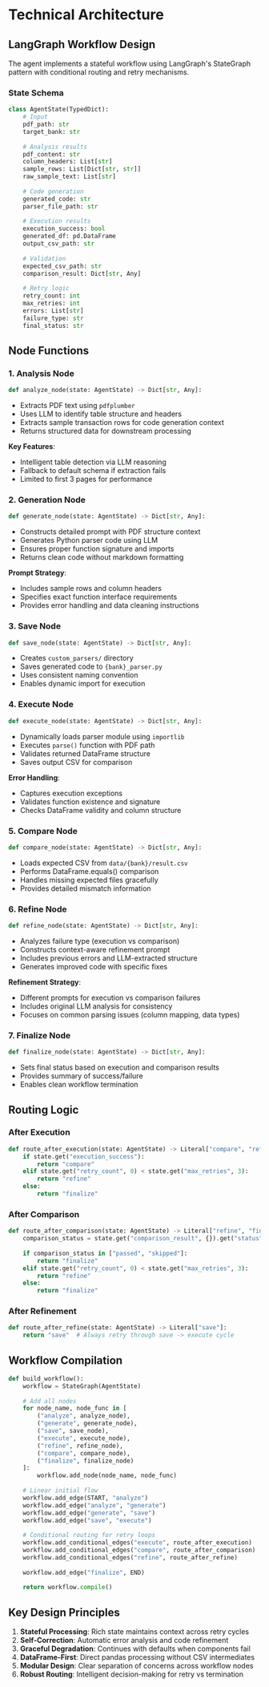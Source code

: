 # Technical Architecture

## LangGraph Workflow Design

The agent implements a stateful workflow using LangGraph's StateGraph pattern with conditional routing and retry mechanisms.

### State Schema

```python
class AgentState(TypedDict):
    # Input
    pdf_path: str
    target_bank: str
    
    # Analysis results
    pdf_content: str
    column_headers: List[str]
    sample_rows: List[Dict[str, str]]
    raw_sample_text: List[str]
    
    # Code generation
    generated_code: str
    parser_file_path: str
    
    # Execution results
    execution_success: bool
    generated_df: pd.DataFrame
    output_csv_path: str
    
    # Validation
    expected_csv_path: str
    comparison_result: Dict[str, Any]
    
    # Retry logic
    retry_count: int
    max_retries: int
    errors: List[str]
    failure_type: str
    final_status: str
```

## Node Functions

### 1. Analysis Node
```python
def analyze_node(state: AgentState) -> Dict[str, Any]:
```
- Extracts PDF text using `pdfplumber`
- Uses LLM to identify table structure and headers
- Extracts sample transaction rows for code generation context
- Returns structured data for downstream processing

**Key Features**:
- Intelligent table detection via LLM reasoning
- Fallback to default schema if extraction fails
- Limited to first 3 pages for performance

### 2. Generation Node  
```python
def generate_node(state: AgentState) -> Dict[str, Any]:
```
- Constructs detailed prompt with PDF structure context
- Generates Python parser code using LLM
- Ensures proper function signature and imports
- Returns clean code without markdown formatting

**Prompt Strategy**:
- Includes sample rows and column headers
- Specifies exact function interface requirements
- Provides error handling and data cleaning instructions

### 3. Save Node
```python
def save_node(state: AgentState) -> Dict[str, Any]:
```
- Creates `custom_parsers/` directory
- Saves generated code to `{bank}_parser.py`
- Uses consistent naming convention
- Enables dynamic import for execution

### 4. Execute Node
```python
def execute_node(state: AgentState) -> Dict[str, Any]:
```
- Dynamically loads parser module using `importlib`
- Executes `parse()` function with PDF path
- Validates returned DataFrame structure
- Saves output CSV for comparison

**Error Handling**:
- Captures execution exceptions
- Validates function existence and signature
- Checks DataFrame validity and column structure

### 5. Compare Node
```python
def compare_node(state: AgentState) -> Dict[str, Any]:
```
- Loads expected CSV from `data/{bank}/result.csv`
- Performs DataFrame.equals() comparison
- Handles missing expected files gracefully
- Provides detailed mismatch information

### 6. Refine Node
```python
def refine_node(state: AgentState) -> Dict[str, Any]:
```
- Analyzes failure type (execution vs comparison)
- Constructs context-aware refinement prompt
- Includes previous errors and LLM-extracted structure
- Generates improved code with specific fixes

**Refinement Strategy**:
- Different prompts for execution vs comparison failures
- Includes original LLM analysis for consistency
- Focuses on common parsing issues (column mapping, data types)

### 7. Finalize Node
```python
def finalize_node(state: AgentState) -> Dict[str, Any]:
```
- Sets final status based on execution and comparison results
- Provides summary of success/failure
- Enables clean workflow termination

## Routing Logic

### After Execution
```python
def route_after_execution(state: AgentState) -> Literal["compare", "refine", "finalize"]:
    if state.get("execution_success"):
        return "compare"
    elif state.get("retry_count", 0) < state.get("max_retries", 3):
        return "refine" 
    else:
        return "finalize"
```

### After Comparison
```python
def route_after_comparison(state: AgentState) -> Literal["refine", "finalize"]:
    comparison_status = state.get("comparison_result", {}).get("status")
    
    if comparison_status in ["passed", "skipped"]:
        return "finalize"
    elif state.get("retry_count", 0) < state.get("max_retries", 3):
        return "refine"
    else:
        return "finalize"
```

### After Refinement
```python
def route_after_refine(state: AgentState) -> Literal["save"]:
    return "save"  # Always retry through save -> execute cycle
```

## Workflow Compilation

```python
def build_workflow():
    workflow = StateGraph(AgentState)
    
    # Add all nodes
    for node_name, node_func in [
        ("analyze", analyze_node),
        ("generate", generate_node), 
        ("save", save_node),
        ("execute", execute_node),
        ("refine", refine_node),
        ("compare", compare_node),
        ("finalize", finalize_node)
    ]:
        workflow.add_node(node_name, node_func)
    
    # Linear initial flow
    workflow.add_edge(START, "analyze")
    workflow.add_edge("analyze", "generate")
    workflow.add_edge("generate", "save")
    workflow.add_edge("save", "execute")
    
    # Conditional routing for retry loops
    workflow.add_conditional_edges("execute", route_after_execution)
    workflow.add_conditional_edges("compare", route_after_comparison)
    workflow.add_conditional_edges("refine", route_after_refine)
    
    workflow.add_edge("finalize", END)
    
    return workflow.compile()
```

## Key Design Principles

1. **Stateful Processing**: Rich state maintains context across retry cycles
2. **Self-Correction**: Automatic error analysis and code refinement  
3. **Graceful Degradation**: Continues with defaults when components fail
4. **DataFrame-First**: Direct pandas processing without CSV intermediates
5. **Modular Design**: Clear separation of concerns across workflow nodes
6. **Robust Routing**: Intelligent decision-making for retry vs termination